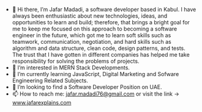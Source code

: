 - 👋 Hi there, I’m Jafar Madadi, a software developer based in Kabul. I have always been enthusiastic about new technologies, ideas, and opportunities to learn and build; therefore, that brings a bright goal for me to keep me focused on this approach to becoming a software engineer in the future, which got me to learn soft skills such as teamwork, communication, negotiation, and hard skills such as algorithm and data structure, clean code, design patterns, and tests. The trust that I have gotten in different companies has helped me take responsibility for solving the problems of projects.
- 👀 I’m interested in MERN Stack Developments.
- 🌱 I’m currently learning JavaScript, Digital Marketing and Sofware Engineering Related Subjects.
- 💞️ I’m looking to find a Software Developer Position on UAE.
- 📫 How to reach me: jafar.madadi76@gmail.com   or   visit the link -> www.jafarexplains.com
